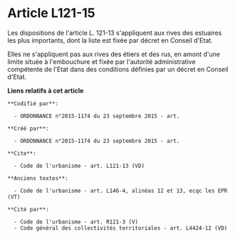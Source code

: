 # Article L121-15

Les dispositions de l'article L. 121-13 s'appliquent aux rives des estuaires les plus importants, dont la liste est fixée par
décret en Conseil d'Etat. 

Elles ne s'appliquent pas aux rives des étiers et des rus, en amont d'une limite située à l'embouchure et fixée par
l'autorité administrative compétente de l'Etat dans des conditions définies par un décret en Conseil d'Etat.

**Liens relatifs à cet article**

	**Codifié par**:

	  - ORDONNANCE n°2015-1174 du 23 septembre 2015 - art.

	**Créé par**:

	  - ORDONNANCE n°2015-1174 du 23 septembre 2015 - art.

	**Cite**:

	  - Code de l'urbanisme - art. L121-13 (VD)

	**Anciens textes**:

	  - Code de l'urbanisme - art. L146-4, alinéas 12 et 13, ecqc les EPR (VT)

	**Cité par**:

	  - Code de l'urbanisme - art. R121-3 (V)
	  - Code général des collectivités territoriales - art. L4424-12 (VD)

